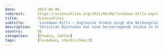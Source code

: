 ```yaml
---
date:          2021-04-06
redirect:      https://sciencefiles.org/2021/04/06/lockdown-kills-explosive-studie-zeigt-die-wirkungslosigkeit-von-lockdowns-gegen-covid-19/
title:         ScienceFiles
subtitle:      'Lockdown Kills – Explosive Studie zeigt die Wirkungslosigkeit von Lockdowns gegen COVID-19'
description:   'Christian Bjornskov hat eine hervorragende Studie in CESifo Economic Studies veröffentlicht. Zwar bearbeitet Bjornkov in dieser Studie ein politisch nicht korrektes Thema und findet auch deutliche Worte. Er interpretiert seine Ergebnisse aber aus unserer Sicht unnötig zurückhaltend. Aber das macht nichts: Es gibt ja uns, und deshalb schreiben wir allen Politikern, denen derzeit wieder die…'
country:       DE
categories:    [Studie, Zahlen]
tags:          [lockdown, sterblichkeit]
---
```

